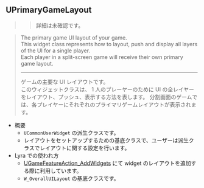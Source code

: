 ## UPrimaryGameLayout

>> 詳細は未確認です。

> The primary game UI layout of your game.  
> This widget class represents how to layout, push and display all layers of the UI for a single player.  
> Each player in a split-screen game will receive their own primary game layout.  
> 
> ----
> ゲームの主要な UI レイアウトです。  
> このウィジェットクラスは、 1 人のプレーヤーのために UI の全レイヤーをレイアウト、プッシュ、表示する方法を表します。 
> 分割画面のゲームでは、各プレイヤーにそれぞれのプライマリゲームレイアウトが表示されます。 

* 概要
	* `UCommonUserWidget` の派生クラスです。
	* レイアウトをセットアップするための基底クラスで、ユーザーは派生クラスでレイアウトに関する設定を行います。
* Lyra での使われ方
	* [UGameFeatureAction_AddWidgets] にて widget のレイアウトを追加する際に利用しています。
	* `W_OverallUILayout` の基底クラスです。

<!--- ページ内のリンク --->

<!--- 自前の画像へのリンク --->

<!--- generated --->
[UGameFeatureAction_AddWidgets]: ../../Lyra/GameFeature/UGameFeatureAction_AddWidgets.md#ugamefeatureactionaddwidgets
